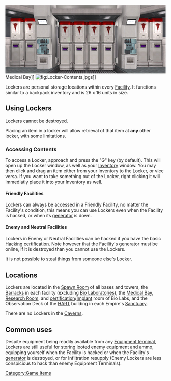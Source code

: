 ![](images/Lockers_biolab.jpg "fig:Lockers_biolab.jpg") Medical Bay\]\]
![](Locker-Contents.md.jpg "fig:Locker-Contents.jpg")s\]\]

Lockers are personal storage locations within every
[Facility](facilities.md). It functions similar to a backpack
inventory and is 26 x 16 units in size.

## Using Lockers

Lockers cannot be destroyed.

Placing an item in a locker will allow retrieval of that item at **any**
other locker, with some limitations.

### Accessing Contents

To access a Locker, approach and press the "G" key (by default). This
will open up the Locker window, as well as your
[Inventory](Inventory.md) window. You may then click and drag an
item either from your Inventory to the Locker, or vice versa. If you
want to take something out of the Locker, right clicking it will
immediatly place it into your Inventory as well.

#### Friendly Facilities

Lockers can always be accessed in a Friendly Facility, no matter the
Facility's condition, this means you can use Lockers even when the
Facility is hacked, or when its [generator](generator.md) is
down.

#### Enemy and Neutral Facilities

Lockers in Enemy or Neutral Facilities can be hacked if you have the
basic [Hacking](<Hacking_(Certification)>)
[certification](certification.md). Note however that the
Facility's generator must be online, if it is destroyed than you cannot
use the Lockers.

It is not possible to steal things from someone else's Locker.

## Locations

Lockers are located in the [Spawn Room](Spawn_Room.md) of all
bases and towers, the [Barracks](Barracks.md) in each facility
(excluding [Bio Laboratories](Bio_Laboratory.md)), the [Medical
Bay](Medical_Bay.md), [Research Room](Research_Room.md),
and
[certification](certification.md)/[Implant](Implant.md)
room of Bio Labs, and the Observation Deck of the
[HART](HART.md) building in each Empire's
[Sanctuary](Sanctuary.md).

There are no Lockers in the [Caverns](Cavern.md).

## Common uses

Despite equipment being readily available from any [Equipment
terminal](Equipment_terminal.md), Lockers are still useful for
storing looted enemy equipment and ammo, equipping yourself when the
Facility is hacked or when the Facility's
[generator](generator.md) is destroyed, or for Infiltration
resupply (Enemy Lockers are less conspicious to hack than enemy
Equipment Terminals).

[Category:Game Items](Category:Game_Items.md)
